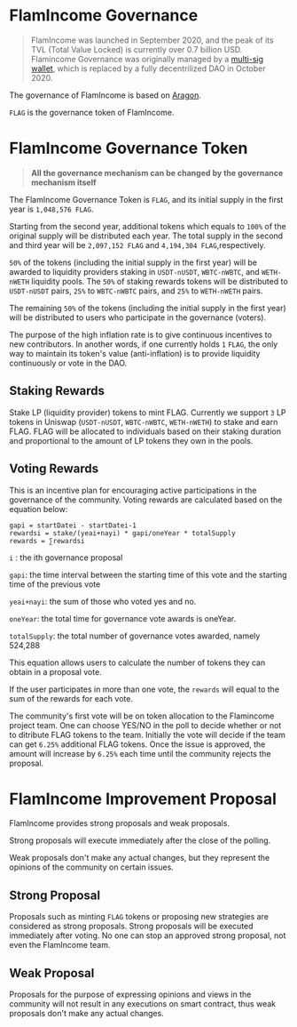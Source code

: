 # FlamIncome Governance

> FlamIncome was launched in September 2020, and the peak of its TVL (Total Value Locked) is currently over 0.7 billion USD. Flamincome Governance was originally managed by a [multi-sig wallet](https://etherscan.io/address/0x9832a79C563d31ether403409C41f92C51b824435cdB0), which is replaced by a fully decentrilized DAO in October 2020.

The governance of FlamIncome is based on [Aragon](https://aragon.org).

`FLAG` is the governance token of FlamIncome.

# FlamIncome Governance Token

> **All the governance mechanism can be changed by the governance mechanism itself**

The FlamIncome Governance Token is `FLAG`, and its initial supply in the first year is `1,048,576 FLAG`.

Starting from the second year, additional tokens which equals to `100%` of the original supply will be distributed each year. The total supply in the second and third year will be `2,097,152 FLAG` and  `4,194,304 FLAG`,respectively. 

`50%` of the tokens (including the initial supply in the first year) will be awarded to liquidity providers staking in `USDT-nUSDT`, `WBTC-nWBTC`, and `WETH-nWETH` liquidity pools. The `50%` of staking rewards tokens will be distributed to `USDT-nUSDT` pairs, `25%` to `WBTC-nWBTC` pairs, and `25%` to `WETH-nWETH` pairs.  

The remaining `50%` of the tokens (including the initial supply in the first year) will be distributed to users who participate in the governance (voters).

The purpose of the high inflation rate is to give continuous incentives to new contributors. In another words, if one currently holds `1` `FLAG`, the only way to maintain its token's value (anti-inflation) is to provide liquidity continuously or vote in the DAO.

## Staking Rewards
Stake LP (liquidity provider) tokens to mint FLAG. 
Currently we support `3` LP tokens in Uniswap (`USDT-nUSDT`, `WBTC-nWBTC`, `WETH-nWETH`) to stake and earn FLAG. FLAG will be allocated to individuals based on their staking duration and proportional to the amount of LP tokens they own in the pools.

## Voting Rewards
This is an incentive plan for encouraging active participations in the governance of the community.
Voting rewards are calculated based on the equation below:

```
gapi = startDatei - startDatei-1 
rewardsi = stake/(yeai+nayi) * gapi/oneYear * totalSupply
rewards = ∑rewardsi
```

`i` : the ith governance proposal

`gapi`: the time interval between the starting time of this vote and the starting time of the previous vote

`yeai+nayi`: the sum of those who voted yes and no.

`oneYear`: the total time for governance vote awards is oneYear.

`totalSupply`: the total number of governance votes awarded, namely 524,288

This equation allows users to calculate the number of tokens they can obtain in a proposal vote.

If the user participates in more than one vote, the `rewards` will equal to the sum of the rewards for each vote.

The community's first vote will be on token allocation to the Flamincome project team. One can choose YES/NO in the poll to decide whether or not to ditribute FLAG tokens to the team. Initially the vote will decide if the team can get `6.25%` additional FLAG tokens. Once the issue is approved, the amount will increase by `6.25%` each time until the community rejects the proposal. 

# FlamIncome Improvement Proposal

FlamIncome provides strong proposals and weak proposals.

Strong proposals will execute immediately after the close of the polling.

Weak proposals don't make any actual changes, but they represent the opinions of the community on certain issues.

## Strong Proposal

Proposals such as minting `FLAG` tokens or proposing new strategies are considered as strong proposals. Strong proposals will be executed immediately after voting. No one can stop an approved strong proposal, not even the FlamIncome team.

## Weak Proposal

Proposals for the purpose of expressing opinions and views in the community will not result in any executions on smart contract, thus weak proposals don't make any actual changes.

